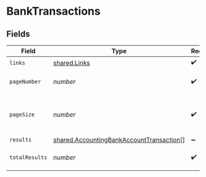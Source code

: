# BankTransactions


## Fields

| Field                                                                                                       | Type                                                                                                        | Required                                                                                                    | Description                                                                                                 |
| ----------------------------------------------------------------------------------------------------------- | ----------------------------------------------------------------------------------------------------------- | ----------------------------------------------------------------------------------------------------------- | ----------------------------------------------------------------------------------------------------------- |
| `links`                                                                                                     | [shared.Links](../../../sdk/models/shared/links.md)                                                         | :heavy_check_mark:                                                                                          | N/A                                                                                                         |
| `pageNumber`                                                                                                | *number*                                                                                                    | :heavy_check_mark:                                                                                          | Current page number.                                                                                        |
| `pageSize`                                                                                                  | *number*                                                                                                    | :heavy_check_mark:                                                                                          | Number of items to return in results array.                                                                 |
| `results`                                                                                                   | [shared.AccountingBankAccountTransaction](../../../sdk/models/shared/accountingbankaccounttransaction.md)[] | :heavy_minus_sign:                                                                                          | N/A                                                                                                         |
| `totalResults`                                                                                              | *number*                                                                                                    | :heavy_check_mark:                                                                                          | Total number of items.                                                                                      |